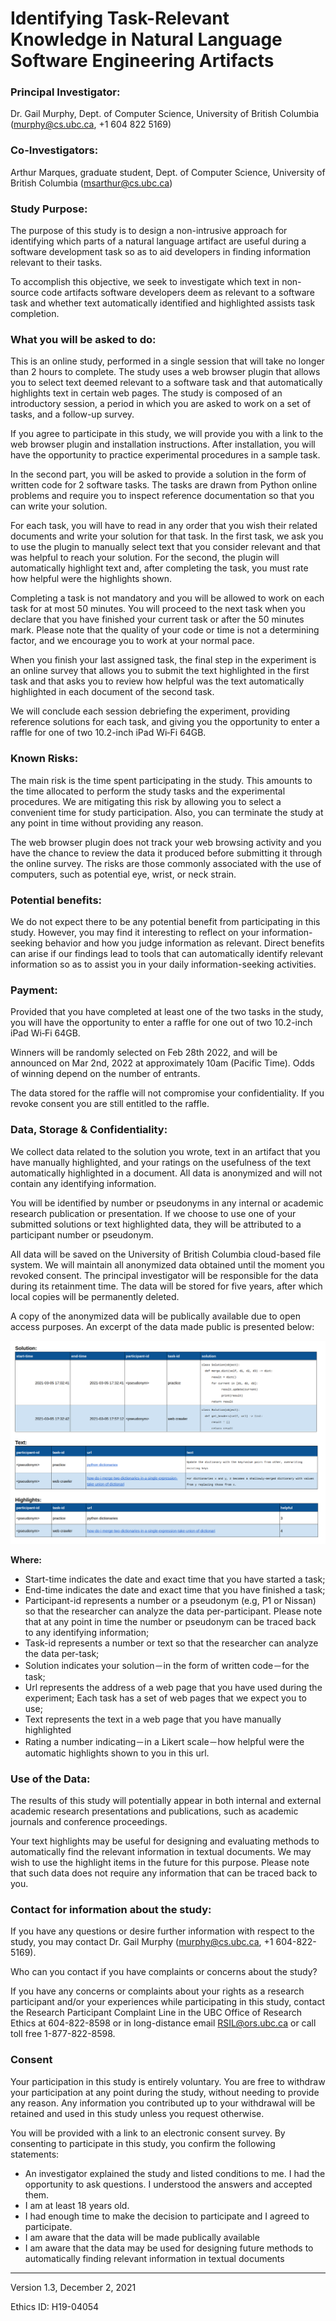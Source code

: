# Identifying Task-Relevant Knowledge in Natural Language Software Engineering Artifacts

### Principal Investigator: 

Dr. Gail Murphy, Dept. of Computer Science, University of British Columbia (murphy@cs.ubc.ca, +1 604 822 5169)

### Co-Investigators: 

Arthur Marques, graduate student, Dept. of Computer Science, University of British Columbia (msarthur@cs.ubc.ca)

### Study Purpose:

The purpose of this study is to design a non-intrusive approach for identifying which parts of a natural language artifact are useful during a software development task so as to aid developers in finding information relevant to their tasks.

To accomplish this objective, we seek to investigate which text in non-source code artifacts software developers deem as relevant to a software task and whether text automatically identified and highlighted assists task completion.

### What you will be asked to do:

This  is an online study, performed in a single session that will take no longer than 2 hours to complete. The study uses a web browser plugin that allows you to select text deemed relevant to a software task and that automatically highlights text in certain web pages. The study is composed of an introductory session, a period in which you are asked to work on a set of tasks, and a follow-up survey. 

If you agree to participate in this study, we will provide you with a link to the web browser plugin and installation instructions. After installation, you will have the opportunity to practice experimental procedures in a sample task.

In the second part, you will be asked to provide a solution in the form of written code for 2 software tasks. The tasks are drawn from Python online problems and require you to inspect reference documentation so that you can write your solution. 

For each task, you will have to read in any order that you wish their related documents and write your solution for that task. In the first task, we ask you to use the plugin to manually select text that you consider relevant and that was helpful to reach your solution. For the second, the plugin will automatically highlight text and, after completing the task, you must rate how helpful were the highlights shown. 

Completing a task is not mandatory and you will be allowed to work on each task for at most 50 minutes. You will proceed to the next task when you declare that you have finished your current task or after the 50 minutes mark. Please note that the quality of your code or time is not a determining factor, and we encourage you to work at your normal pace. 

When you finish your last assigned task, the final step in the experiment is an online survey that allows you to submit the text highlighted in the first task and that asks you to review how helpful was the text automatically highlighted in each document of the second task.

We will conclude each session debriefing the experiment, providing reference solutions for each task, and giving you the opportunity to enter a raffle for one of two 10.2-inch iPad Wi‑Fi 64GB.

### Known Risks:

The main risk is the time spent participating in the study. This amounts to the time allocated to perform the study tasks and the experimental procedures. We are mitigating this risk by allowing you to select a convenient time for study participation. Also, you can terminate the study at any point in time without providing any reason.

The web browser plugin does not track your web browsing activity and you have the chance to review the data it produced before submitting it through the online survey. The risks are those commonly associated with the use of computers, such as potential eye, wrist, or neck strain.

### Potential benefits:

We do not expect there to be any potential benefit from participating in this study. However, you may find it interesting to reflect on your information-seeking behavior and how you judge information as relevant. Direct benefits can arise if our findings lead to tools that can automatically identify relevant information so as to assist you in your daily information-seeking activities. 

### Payment:

Provided that you have completed at least one of the two tasks in the study, you will have the opportunity to enter a raffle for one out of two 10.2-inch iPad Wi‑Fi 64GB.

Winners will be randomly selected on Feb 28th 2022, and will be announced on Mar 2nd, 2022 at approximately 10am (Pacific Time). Odds of winning depend on the number of entrants.

The data stored for the raffle will not compromise your confidentiality. If you revoke consent you are still entitled to the raffle. 

### Data, Storage & Confidentiality:

We collect data related to the solution you wrote, text in an artifact that you have manually highlighted, and your ratings on the usefulness of the text automatically highlighted in a document. All data is anonymized and will not contain any identifying information. 

You will be identified by number or pseudonyms in any internal or academic research publication or presentation. If we choose to use one of your submitted solutions or text highlighted data, they will be attributed to a participant number or pseudonym. 

All data will be saved on the University of British Columbia cloud-based file system. We will maintain all anonymized data obtained until the moment you revoked consent. The principal investigator will be responsible for the data during its retainment time. The data will be stored for five years, after which local copies will be permanently deleted. 

A copy of the anonymized data will be publically available due to open access purposes. An excerpt of the data made public is presented below:

![image info](./descriptions/erb-sample-data.png)

**Where:** 

* Start-time indicates the date and exact time that you have started a task;
* End-time indicates the date and exact time that you have finished a task;
* Participant-id represents a number or a pseudonym (e.g, P1 or Nissan) so that the researcher can analyze the data per-participant. Please note that at any point in time the number or pseudonym can be traced back to any identifying information;
* Task-id represents a number or text so that the researcher can analyze the data per-task;
* Solution indicates your solution－in the form of written code－for the task;
* Url represents the address of a web page that you have used during the experiment; Each task has a set of web pages that we expect you to use; 
* Text represents the text in a web page that you have manually highlighted 
* Rating a number indicating－in a Likert scale－how helpful were the automatic highlights shown to you in this url.

### Use of the Data:

The results of this study will potentially appear in both internal and external academic research presentations and publications, such as academic journals and conference proceedings.

Your text highlights may be useful for designing and evaluating methods to automatically find the relevant information in textual documents. We may wish to use the highlight items in the future for this purpose. Please note that such data does not require any information that can be traced back to you.


### Contact for information about the study:

If you have any questions or desire further information with respect to the study, you may contact Dr. Gail Murphy (murphy@cs.ubc.ca, +1 604-822-5169).

Who can you contact if you have complaints or concerns about the study?

If you have any concerns or complaints about your rights as a research participant and/or your experiences while participating in this study, contact the Research Participant Complaint Line in the UBC Office of Research Ethics at 604-822-8598 or in long-distance email RSIL@ors.ubc.ca or call toll free 1-877-822-8598.

### Consent

Your participation in this study is entirely voluntary. You are free to withdraw your participation at any point during the study, without needing to provide any reason. Any information you contributed up to your withdrawal will be retained and used in this study unless you request otherwise.

You will be provided with a link to an electronic consent survey. By consenting to participate in this study, you confirm the following statements:

* An investigator explained the study and listed conditions to me. I had the opportunity to ask questions. I understood the answers and accepted them.
* I am at least 18 years old.
* I had enough time to make the decision to participate and I agreed to participate.
* I am aware that the data will be made publically available
* I am aware that the data may be used for designing future methods to automatically finding relevant information in textual documents

_______

Version 1.3, December 2, 2021

Ethics ID: H19-04054


